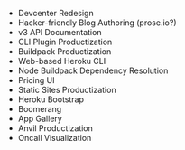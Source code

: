 - Devcenter Redesign
- Hacker-friendly Blog Authoring (prose.io?)
- v3 API Documentation
- CLI Plugin Productization
- Buildpack Productization
- Web-based Heroku CLI
- Node Buildpack Dependency Resolution
- Pricing UI
- Static Sites Productization
- Heroku Bootstrap
- Boomerang
- App Gallery
- Anvil Productization
- Oncall Visualization